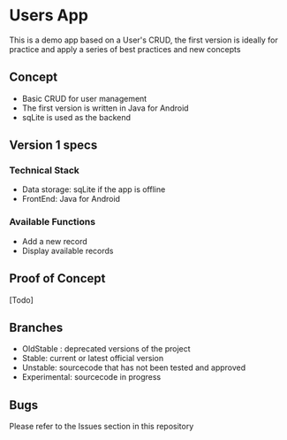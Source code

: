 # Users App #

This is a demo app based on a User's CRUD, the first version is ideally for practice and apply a series of best practices and new concepts

## Concept ##
- Basic CRUD for user management
- The first version is written in Java for Android
- sqLite is used as the backend


## Version 1 specs ##

### Technical Stack ###
* Data storage: sqLite if the app is offline
* FrontEnd: Java for Android

### Available Functions ###
* Add a new record
* Display available records

## Proof of Concept ##
[Todo]

## Branches ##
* OldStable : deprecated versions of the project
* Stable: current or latest official version
* Unstable: sourcecode that has not been tested and approved
* Experimental: sourcecode in progress

## Bugs ##
Please refer to the Issues section in this repository
